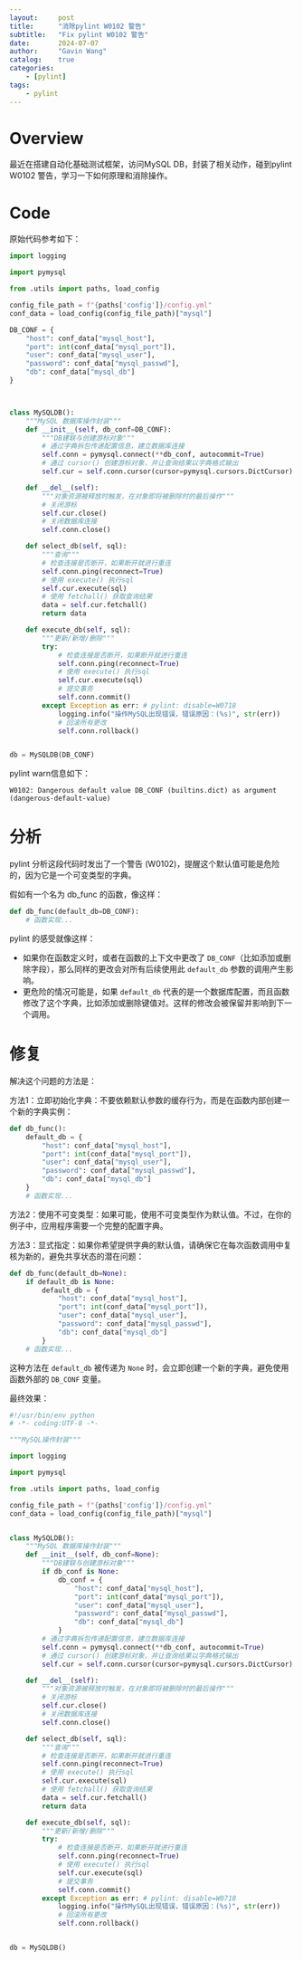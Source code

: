 ```yaml
---
layout:     post
title:      "消除pylint W0102 警告"
subtitle:   "Fix pylint W0102 警告"
date:       2024-07-07
author:     "Gavin Wang"
catalog:    true
categories:
    - [pylint]
tags:
    - pylint
---
```



# Overview

最近在搭建自动化基础测试框架，访问MySQL DB，封装了相关动作，碰到pylint W0102 警告，学习一下如何原理和消除操作。

# Code

原始代码参考如下：

```python
import logging

import pymysql

from .utils import paths, load_config

config_file_path = f"{paths['config']}/config.yml"
conf_data = load_config(config_file_path)["mysql"]

DB_CONF = {
    "host": conf_data["mysql_host"],
    "port": int(conf_data["mysql_port"]),
    "user": conf_data["mysql_user"],
    "password": conf_data["mysql_passwd"],
    "db": conf_data["mysql_db"]
}



class MySQLDB():
    """MySQL 数据库操作封装"""
    def __init__(self, db_conf=DB_CONF):
        """DB建联与创建游标对象"""
        # 通过字典拆包传递配置信息，建立数据库连接
        self.conn = pymysql.connect(**db_conf, autocommit=True)
        # 通过 cursor() 创建游标对象，并让查询结果以字典格式输出
        self.cur = self.conn.cursor(cursor=pymysql.cursors.DictCursor)

    def __del__(self):
        """对象资源被释放时触发，在对象即将被删除时的最后操作"""
        # 关闭游标
        self.cur.close()
        # 关闭数据库连接
        self.conn.close()

    def select_db(self, sql):
        """查询"""
        # 检查连接是否断开，如果断开就进行重连
        self.conn.ping(reconnect=True)
        # 使用 execute() 执行sql
        self.cur.execute(sql)
        # 使用 fetchall() 获取查询结果
        data = self.cur.fetchall()
        return data

    def execute_db(self, sql):
        """更新/新增/删除"""
        try:
            # 检查连接是否断开，如果断开就进行重连
            self.conn.ping(reconnect=True)
            # 使用 execute() 执行sql
            self.cur.execute(sql)
            # 提交事务
            self.conn.commit()
        except Exception as err: # pylint: disable=W0718
            logging.info("操作MySQL出现错误，错误原因：(%s)", str(err))
            # 回滚所有更改
            self.conn.rollback()


db = MySQLDB(DB_CONF)
```

pylint warn信息如下：

```shell
W0102: Dangerous default value DB_CONF (builtins.dict) as argument (dangerous-default-value)
```

# 分析

pylint 分析这段代码时发出了一个警告 (W0102)，提醒这个默认值可能是危险的，因为它是一个可变类型的字典。

假如有一个名为 db_func 的函数，像这样：

```python
def db_func(default_db=DB_CONF):
    # 函数实现...

```

pylint 的感受就像这样：

* 如果你在函数定义时，或者在函数的上下文中更改了 `DB_CONF`（比如添加或删除字段），那么同样的更改会对所有后续使用此 `default_db` 参数的调用产生影响。
* 更危险的情况可能是，如果 `default_db` 代表的是一个数据库配置，而且函数修改了这个字典，比如添加或删除键值对。这样的修改会被保留并影响到下一个调用。


# 修复

解决这个问题的方法是：

方法1：立即初始化字典：不要依赖默认参数的缓存行为，而是在函数内部创建一个新的字典实例：

```python
def db_func():
    default_db = {
        "host": conf_data["mysql_host"],
        "port": int(conf_data["mysql_port"]),
        "user": conf_data["mysql_user"],
        "password": conf_data["mysql_passwd"],
        "db": conf_data["mysql_db"]
    }
    # 函数实现...
```

方法2：使用不可变类型：如果可能，使用不可变类型作为默认值。不过，在你的例子中，应用程序需要一个完整的配置字典。

方法3：显式指定：如果你希望提供字典的默认值，请确保它在每次函数调用中复核为新的，避免共享状态的潜在问题：

```python
def db_func(default_db=None):
    if default_db is None:
        default_db = {
            "host": conf_data["mysql_host"],
            "port": int(conf_data["mysql_port"]),
            "user": conf_data["mysql_user"],
            "password": conf_data["mysql_passwd"],
            "db": conf_data["mysql_db"]
        }
    # 函数实现...
```

这种方法在 `default_db` 被传递为 `None` 时，会立即创建一个新的字典，避免使用函数外部的 `DB_CONF` 变量。

最终效果：

```python
#!/usr/bin/env python
# -*- coding:UTF-8 -*-

"""MySQL操作封装"""

import logging

import pymysql

from .utils import paths, load_config

config_file_path = f"{paths['config']}/config.yml"
conf_data = load_config(config_file_path)["mysql"]


class MySQLDB():
    """MySQL 数据库操作封装"""
    def __init__(self, db_conf=None):
        """DB建联与创建游标对象"""
        if db_conf is None:
            db_conf = {
                "host": conf_data["mysql_host"],
                "port": int(conf_data["mysql_port"]),
                "user": conf_data["mysql_user"],
                "password": conf_data["mysql_passwd"],
                "db": conf_data["mysql_db"]
            }
        # 通过字典拆包传递配置信息，建立数据库连接
        self.conn = pymysql.connect(**db_conf, autocommit=True)
        # 通过 cursor() 创建游标对象，并让查询结果以字典格式输出
        self.cur = self.conn.cursor(cursor=pymysql.cursors.DictCursor)

    def __del__(self):
        """对象资源被释放时触发，在对象即将被删除时的最后操作"""
        # 关闭游标
        self.cur.close()
        # 关闭数据库连接
        self.conn.close()

    def select_db(self, sql):
        """查询"""
        # 检查连接是否断开，如果断开就进行重连
        self.conn.ping(reconnect=True)
        # 使用 execute() 执行sql
        self.cur.execute(sql)
        # 使用 fetchall() 获取查询结果
        data = self.cur.fetchall()
        return data

    def execute_db(self, sql):
        """更新/新增/删除"""
        try:
            # 检查连接是否断开，如果断开就进行重连
            self.conn.ping(reconnect=True)
            # 使用 execute() 执行sql
            self.cur.execute(sql)
            # 提交事务
            self.conn.commit()
        except Exception as err: # pylint: disable=W0718
            logging.info("操作MySQL出现错误，错误原因：(%s)", str(err))
            # 回滚所有更改
            self.conn.rollback()


db = MySQLDB()
```
